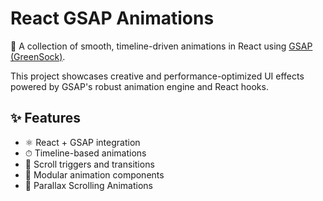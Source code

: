 # React GSAP Animations

💫 A collection of smooth, timeline-driven animations in React using [GSAP (GreenSock)](https://greensock.com/gsap/).

This project showcases creative and performance-optimized UI effects powered by GSAP's robust animation engine and React hooks.

## ✨ Features

- ⚛️ React + GSAP integration
- ⏱ Timeline-based animations
- 🔁 Scroll triggers and transitions
- 🧩 Modular animation components
- 🌌 Parallax Scrolling Animations